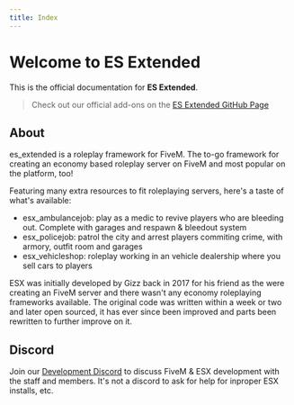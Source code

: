 ```yaml
---
title: Index
---
```


# Welcome to ES Extended

This is the official documentation for **ES Extended**.

> Check out our official add-ons on the [ES Extended GitHub Page](https://github.com/esx-framework)

## About

es_extended is a roleplay framework for FiveM. The to-go framework for creating an economy based roleplay server on FiveM and most popular on the platform, too!

Featuring many extra resources to fit roleplaying servers, here's a taste of what's available:

- esx_ambulancejob: play as a medic to revive players who are bleeding out. Complete with garages and respawn & bleedout system
- esx_policejob: patrol the city and arrest players commiting crime, with armory, outfit room and garages
- esx_vehicleshop: roleplay working in an vehicle dealership where you sell cars to players

ESX was initially developed by Gizz back in 2017 for his friend as the were creating an FiveM server and there wasn't any economy roleplaying frameworks available. The original code was written within a week or two and later open sourced, it has ever since been improved and parts been rewritten to further improve on it.

## Discord

Join our [Development Discord](https://discord.me/esx) to discuss FiveM & ESX development with the staff and members. It's not a discord to ask for help for inproper ESX installs, etc.
